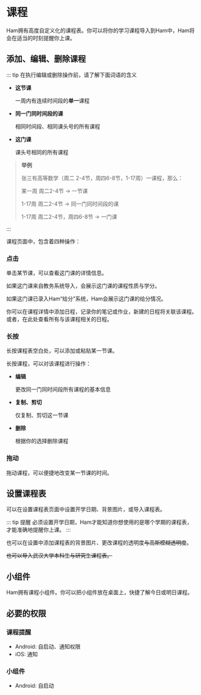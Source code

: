 # 课程
Ham拥有高度自定义化的课程表。你可以将你的学习课程导入到Ham中，Ham将会在适当的时刻提醒你上课。

## 添加、编辑、删除课程
::: tip 在执行编辑或删除操作前，请了解下面词语的含义
- **这节课**

  一周内有连续时间段的**单一**课程

- **同一门同时间段的课**

  相同时间段、相同课头号的所有课程

- **这门课**

  课头号相同的所有课程


> **举例**
> 
> 张三有高等数学（周二 2-4节，周四6-8节，1-17周）一课程，那么：
>
> 某一周 周二2-4节 -> 一节课
>
> 1-17周 周二2-4节 -> 同一门同时间段的课
>
> 1-17周 周二2-4节，周四6-8节 -> 一门课

:::


课程页面中，包含着四种操作：
### 点击
单击某节课，可以查看这门课的详情信息。

如果这门课来自教务系统导入，会展示这门课的课程性质与学分。

如果这门课已录入Ham“给分”系统，Ham会展示这门课的给分情况。

你可以在课程详情中添加日程，记录你的笔记或作业，新建的日程将关联该课程。或者，在此处查看所有与该课程相关的日程。

### 长按
长按课程表空白处，可以添加或粘贴某一节课。

长按课程，可以对该课程进行操作：

- **编辑**

  更改同一门同时间段所有课程的基本信息

- **复制、剪切**

  仅复制、剪切这一节课

- **删除**

  根据你的选择删除课程

### 拖动
拖动课程，可以便捷地改变某一节课的时间。

## 设置课程表
可以在设置课程表页面中设置开学日期、背景图片，或导入课程表。

::: tip 提醒
必须设置开学日期，Ham才能知道你想使用的是哪个学期的课程表，才能准确地提醒你上课。
:::

也可以在设置中添加课程表的背景图片、更改课程的透明度~~与高斯模糊透明度~~。

~~也可以导入武汉大学本科生与研究生课程表。~~

## 小组件
Ham拥有课程小组件。你可以把小组件放在桌面上，快捷了解今日或明日课程。

## 必要的权限
### 课程提醒
- Android:
  自启动、通知权限
- iOS:
  通知
### 小组件
- Android:
  自启动
